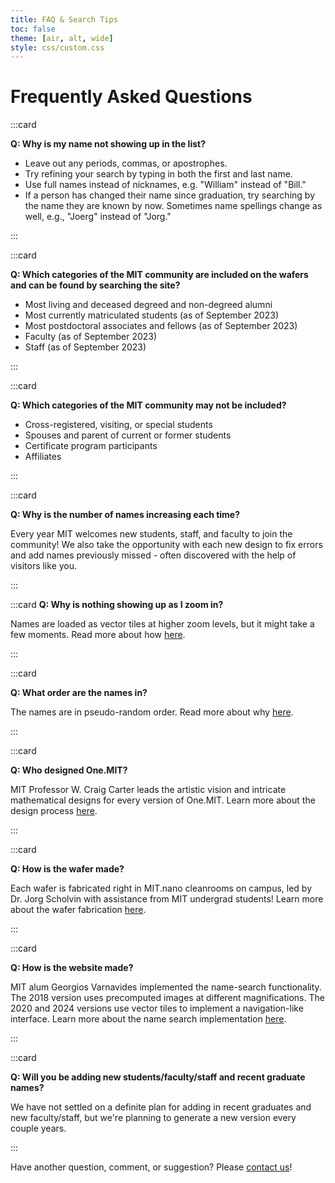 ```yaml
---
title: FAQ & Search Tips
toc: false
theme: [air, alt, wide]
style: css/custom.css
---
```


# Frequently Asked Questions

<div class= "grid grid-cols-2" style="grid-auto-rows: auto;">

:::card

**Q: Why is my name not showing up in the list?**

- Leave out any periods, commas, or apostrophes.
- Try refining your search by typing in both the first and last name.
- Use full names instead of nicknames, e.g. "William" instead of "Bill."
- If a person has changed their name since graduation, try searching by the name they are known by now. Sometimes name spellings change as well, e.g., "Joerg" instead of "Jorg."

:::

:::card

**Q: Which categories of the MIT community are included on the wafers and can be found by searching the site?**

- Most living and deceased degreed and non-degreed alumni
- Most currently matriculated students (as of September 2023)
- Most postdoctoral associates and fellows (as of September 2023)
- Faculty (as of September 2023)
- Staff (as of September 2023)

:::

:::card

**Q: Which categories of the MIT community may not be included?**

- Cross-registered, visiting, or special students
- Spouses and parent of current or former students
- Certificate program participants
- Affiliates

:::

:::card

**Q: Why is the number of names increasing each time?**

Every year MIT welcomes new students, staff, and faculty to join the community! We also take the opportunity with each new design to fix errors and add names previously missed - often discovered with the help of visitors like you.

:::

:::card
**Q: Why is nothing showing up as I zoom in?**

Names are loaded as vector tiles at higher zoom levels, but it might take a few moments.
Read more about how [here](./name-search).

:::

:::card

**Q: What order are the names in?**

The names are in pseudo-random order.
Read more about why [here](./design-process).

:::

:::card

**Q: Who designed One.MIT?**

MIT Professor W. Craig Carter leads the artistic vision and intricate mathematical designs for every version of One.MIT.
Learn more about the design process [here](./design-process).

:::

:::card

**Q: How is the wafer made?**

Each wafer is fabricated right in MIT.nano cleanrooms on campus, led by Dr. Jorg Scholvin with assistance from MIT undergrad students!
Learn more about the wafer fabrication [here](./wafer-fabrication).

:::

:::card

**Q: How is the website made?**

MIT alum Georgios Varnavides implemented the name-search functionality.
The 2018 version uses precomputed images at different magnifications.
The 2020 and 2024 versions use vector tiles to implement a navigation-like interface.
Learn more about the name search implementation [here](./name-search).

:::

:::card

**Q: Will you be adding new students/faculty/staff and recent graduate names?**

We have not settled on a definite plan for adding in recent graduates and new faculty/staff, but we're planning to generate a new version every couple years.

:::

</div>

Have another question, comment, or suggestion?
Please <a href="mailto:mitnano@mit.edu?subject=Inquiry about One.MIT">contact us</a>!
